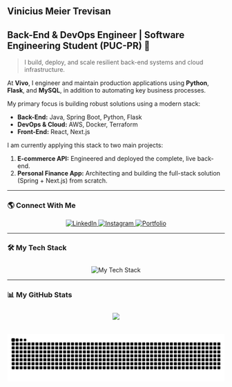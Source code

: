 ## Vinicius Meier Trevisan
## Back-End & DevOps Engineer | Software Engineering Student (PUC-PR) 🚀

> I build, deploy, and scale resilient back-end systems and cloud infrastructure.

At **Vivo**, I engineer and maintain production applications using **Python**, **Flask**, and **MySQL**, in addition to automating key business processes.

My primary focus is building robust solutions using a modern stack:
* **Back-End:** Java, Spring Boot, Python, Flask
* **DevOps & Cloud:** AWS, Docker, Terraform
* **Front-End:** React, Next.js

I am currently applying this stack to two main projects:
1.  **E-commerce API:** Engineered and deployed the complete, live back-end.
2.  **Personal Finance App:** Architecting and building the full-stack solution (Spring + Next.js) from scratch.

---

### 🌎 Connect With Me

<div align="center">
  <a href="https://www.linkedin.com/in/vinicius-meier-trevisan-741b66329/" target="_blank">
    <img src="https://img.shields.io/badge/LinkedIn-0077B5?style=for-the-badge&logo=linkedin&logoColor=white" alt="LinkedIn">
  </a>
  <a href="https://www.instagram.com/vinii.trevisan/" target="_blank">
    <img src="https://img.shields.io/badge/Instagram-E4405F?style=for-the-badge&logo=instagram&logoColor=white" alt="Instagram">
  </a>
  <a href="https://vinimtrevisan.github.io/Portfolio/" target="_blank">
    <img src="https://img.shields.io/badge/Portfolio-000000?style=for-the-badge&logo=google-chrome&logoColor=white" alt="Portfolio">
  </a>
</div>

---

### 🛠️ My Tech Stack

<div align="center" style="padding-top: 10px;">
  <img src="https://skillicons.dev/icons?i=java,spring,python,flask,react,aws,docker,terraform,mysql,postgresql" alt="My Tech Stack"/>
</div>

---

### 📊 My GitHub Stats

<div align="center" style="padding-top: 10px;">
  <a href="https://github.com/VinimTrevisan">
    <img height="180em" src="https://github-readme-stats.vercel.app/api?username=VinimTrevisan&show_icons=true&theme=dark&include_all_commits=true&count_private=true"/>
  </a>
</div>

<div align="center" style="padding-top: 30px;">
  <img src="https://raw.githubusercontent.com/VinimTrevisan/VinimTrevisan/output/github-contribution-grid-snake-dark.svg" alt="GitHub Contribution Snake Animation"/>
</div>
